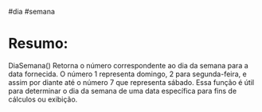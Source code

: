 #dia  #semana 




# Resumo:
DiaSemana(<data>)
Retorna o número correspondente ao dia da semana para a data fornecida. O número 1 representa domingo, 2 para segunda-feira, e assim por diante até o número 7 que representa sábado. Essa função é útil para determinar o dia da semana de uma data específica para fins de cálculos ou exibição.